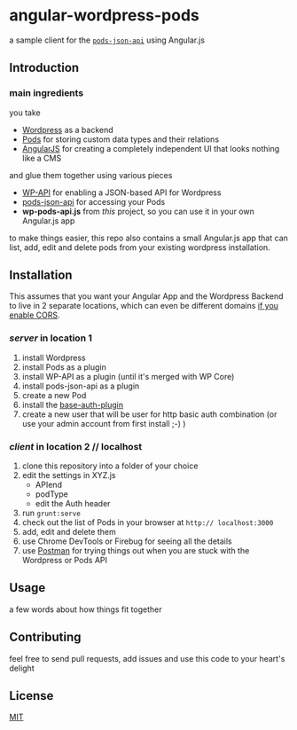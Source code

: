 angular-wordpress-pods
======================

a sample client for the [`pods-json-api`](https://github.com/pods-framework/pods-json-api) using Angular.js

## Introduction

### main ingredients

you take

* [Wordpress](http://wordpress.org/) as a backend
* [Pods](http://pods.io/) for storing custom data types and their relations
* [AngularJS](https://angularjs.org/) for creating a completely independent UI that looks nothing like a CMS
 
and glue them together using various pieces 

* [WP-API](https://github.com/WP-API/WP-API) for enabling a JSON-based API for Wordpress
* [pods-json-api](https://github.com/pods-framework/pods-json-api) for accessing your Pods
* **wp-pods-api.js** from *this* project, so you can use it in your own Angular.js app

to make things easier, this repo also contains a small Angular.js app that can list, add, edit and delete pods from your existing wordpress installation.

## Installation

This assumes that you want your Angular App and the Wordpress Backend to live in 2 separate locations, which can even be different domains [if you enable CORS](https://github.com/WP-API/WP-API/issues/144).

### *server* in location 1
1. install Wordpress
2. install Pods as a plugin
3. install WP-API as a plugin (until it's merged with WP Core)
4. install pods-json-api as a plugin
5. create a new Pod
6. install the [base-auth-plugin](https://github.com/WP-API/Basic-Auth)
7. create a new user that will be user for http basic auth combination (or use your admin account from first install ;-) )

### *client* in location 2 // localhost
1. clone this repository into a folder of your choice
2. edit the settings in XYZ.js
    - APIend
    - podType
    - edit the Auth header
3. run `grunt:serve`
4. check out the list of Pods in your browser at `http:// localhost:3000`
5. add, edit and delete them
6. use Chrome DevTools or Firebug for seeing all the details
7. use [Postman](www.getpostman.com/) for trying things out when you are stuck with the Wordpress or Pods API

## Usage

a few words about how things fit together

## Contributing

feel free to send pull requests, add issues and use this code to your heart's delight

## License

[MIT](/LICENSE)

